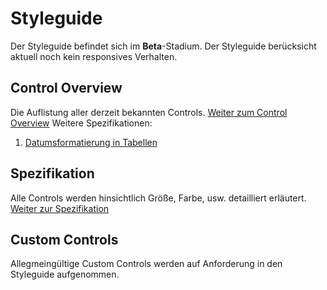 # Styleguide
Der Styleguide befindet sich im **Beta**-Stadium. Der Styleguide berücksicht aktuell noch kein responsives Verhalten.

## Control Overview
Die Auflistung aller derzeit bekannten Controls. [Weiter zum Control Overview](https://eurodata.github.io/Styleguide/Control%20Overview/index.html)
Weitere Spezifikationen:
 1. [Datumsformatierung in Tabellen](Specificaton/.md)

## Spezifikation
Alle Controls werden hinsichtlich Größe, Farbe, usw. detailliert erläutert. 
[Weiter zur Spezifikation](https://eurodata.github.io/Styleguide/Specification/index.html)

## Custom Controls
Allegmeingültige Custom Controls werden auf Anforderung in den Styleguide aufgenommen.


